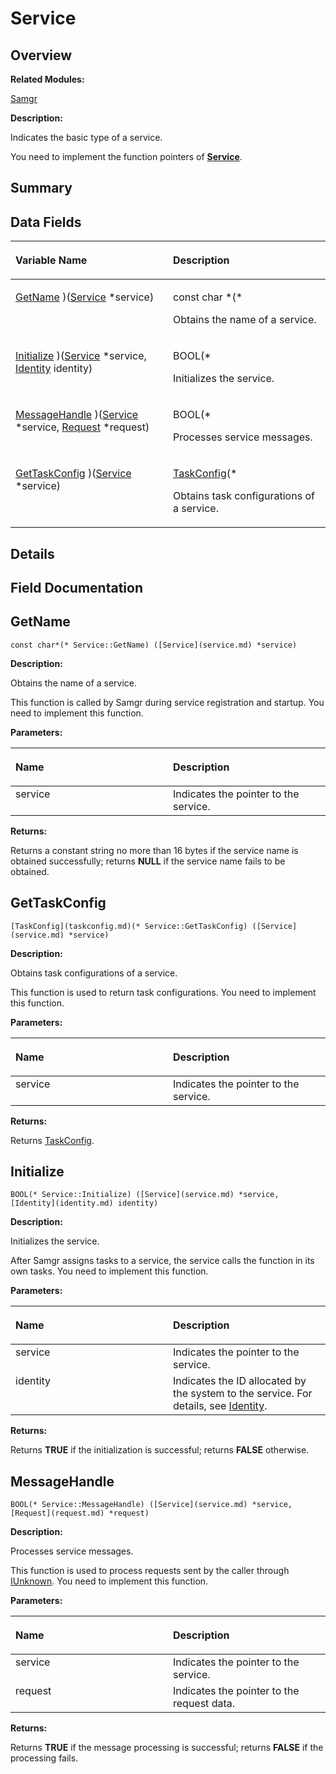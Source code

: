 # Service<a name="EN-US_TOPIC_0000001055675026"></a>

## **Overview**<a name="section409198877191902"></a>

**Related Modules:**

[Samgr](samgr.md)

**Description:**

Indicates the basic type of a service. 

You need to implement the function pointers of  **[Service](service.md)**. 

## **Summary**<a name="section439584113191902"></a>

## Data Fields<a name="pub-attribs"></a>

<a name="table2142070268191902"></a>
<table><thead align="left"><tr id="row60713272191902"><th class="cellrowborder" valign="top" width="50%" id="mcps1.1.3.1.1"><p id="p1885507364191902"><a name="p1885507364191902"></a><a name="p1885507364191902"></a>Variable Name</p>
</th>
<th class="cellrowborder" valign="top" width="50%" id="mcps1.1.3.1.2"><p id="p1819630238191902"><a name="p1819630238191902"></a><a name="p1819630238191902"></a>Description</p>
</th>
</tr>
</thead>
<tbody><tr id="row1127049834191902"><td class="cellrowborder" valign="top" width="50%" headers="mcps1.1.3.1.1 "><p id="p1518556210191902"><a name="p1518556210191902"></a><a name="p1518556210191902"></a><a href="service.md#a7d6fe59023a0e6ad2ad7c625c0d117d6">GetName</a> )(<a href="service.md">Service</a> *service)</p>
</td>
<td class="cellrowborder" valign="top" width="50%" headers="mcps1.1.3.1.2 "><p id="p698842218191902"><a name="p698842218191902"></a><a name="p698842218191902"></a>const char *(* </p>
<p id="p1989507559191902"><a name="p1989507559191902"></a><a name="p1989507559191902"></a>Obtains the name of a service. </p>
</td>
</tr>
<tr id="row1947051997191902"><td class="cellrowborder" valign="top" width="50%" headers="mcps1.1.3.1.1 "><p id="p780095557191902"><a name="p780095557191902"></a><a name="p780095557191902"></a><a href="service.md#a80b0715ef9129631d5f622cb199ff8ae">Initialize</a> )(<a href="service.md">Service</a> *service, <a href="identity.md">Identity</a> identity)</p>
</td>
<td class="cellrowborder" valign="top" width="50%" headers="mcps1.1.3.1.2 "><p id="p1520955573191902"><a name="p1520955573191902"></a><a name="p1520955573191902"></a>BOOL(* </p>
<p id="p292486864191902"><a name="p292486864191902"></a><a name="p292486864191902"></a>Initializes the service. </p>
</td>
</tr>
<tr id="row1253690594191902"><td class="cellrowborder" valign="top" width="50%" headers="mcps1.1.3.1.1 "><p id="p1289134008191902"><a name="p1289134008191902"></a><a name="p1289134008191902"></a><a href="service.md#aa2b7015639906efbadd36aa87eea269b">MessageHandle</a> )(<a href="service.md">Service</a> *service, <a href="request.md">Request</a> *request)</p>
</td>
<td class="cellrowborder" valign="top" width="50%" headers="mcps1.1.3.1.2 "><p id="p1122784469191902"><a name="p1122784469191902"></a><a name="p1122784469191902"></a>BOOL(* </p>
<p id="p1876415842191902"><a name="p1876415842191902"></a><a name="p1876415842191902"></a>Processes service messages. </p>
</td>
</tr>
<tr id="row1605592521191902"><td class="cellrowborder" valign="top" width="50%" headers="mcps1.1.3.1.1 "><p id="p261288775191902"><a name="p261288775191902"></a><a name="p261288775191902"></a><a href="service.md#abc4b1868a77fafe434fe63c8a4685aeb">GetTaskConfig</a> )(<a href="service.md">Service</a> *service)</p>
</td>
<td class="cellrowborder" valign="top" width="50%" headers="mcps1.1.3.1.2 "><p id="p1373909554191902"><a name="p1373909554191902"></a><a name="p1373909554191902"></a><a href="taskconfig.md">TaskConfig</a>(* </p>
<p id="p523408060191902"><a name="p523408060191902"></a><a name="p523408060191902"></a>Obtains task configurations of a service. </p>
</td>
</tr>
</tbody>
</table>

## **Details**<a name="section273198917191902"></a>

## **Field Documentation**<a name="section1986485814191902"></a>

## GetName<a name="a7d6fe59023a0e6ad2ad7c625c0d117d6"></a>

```
const char*(* Service::GetName) ([Service](service.md) *service)
```

 **Description:**

Obtains the name of a service. 

This function is called by Samgr during service registration and startup. You need to implement this function. 

**Parameters:**

<a name="table400506977191902"></a>
<table><thead align="left"><tr id="row2057375397191902"><th class="cellrowborder" valign="top" width="50%" id="mcps1.1.3.1.1"><p id="p1406449946191902"><a name="p1406449946191902"></a><a name="p1406449946191902"></a>Name</p>
</th>
<th class="cellrowborder" valign="top" width="50%" id="mcps1.1.3.1.2"><p id="p1086582767191902"><a name="p1086582767191902"></a><a name="p1086582767191902"></a>Description</p>
</th>
</tr>
</thead>
<tbody><tr id="row1931982288191902"><td class="cellrowborder" valign="top" width="50%" headers="mcps1.1.3.1.1 ">service</td>
<td class="cellrowborder" valign="top" width="50%" headers="mcps1.1.3.1.2 ">Indicates the pointer to the service. </td>
</tr>
</tbody>
</table>

**Returns:**

Returns a constant string no more than 16 bytes if the service name is obtained successfully; returns  **NULL**  if the service name fails to be obtained. 



## GetTaskConfig<a name="abc4b1868a77fafe434fe63c8a4685aeb"></a>

```
[TaskConfig](taskconfig.md)(* Service::GetTaskConfig) ([Service](service.md) *service)
```

 **Description:**

Obtains task configurations of a service. 

This function is used to return task configurations. You need to implement this function. 

**Parameters:**

<a name="table981642248191902"></a>
<table><thead align="left"><tr id="row316063158191902"><th class="cellrowborder" valign="top" width="50%" id="mcps1.1.3.1.1"><p id="p30009119191902"><a name="p30009119191902"></a><a name="p30009119191902"></a>Name</p>
</th>
<th class="cellrowborder" valign="top" width="50%" id="mcps1.1.3.1.2"><p id="p1532921989191902"><a name="p1532921989191902"></a><a name="p1532921989191902"></a>Description</p>
</th>
</tr>
</thead>
<tbody><tr id="row1402887261191902"><td class="cellrowborder" valign="top" width="50%" headers="mcps1.1.3.1.1 ">service</td>
<td class="cellrowborder" valign="top" width="50%" headers="mcps1.1.3.1.2 ">Indicates the pointer to the service. </td>
</tr>
</tbody>
</table>

**Returns:**

Returns  [TaskConfig](taskconfig.md).



## Initialize<a name="a80b0715ef9129631d5f622cb199ff8ae"></a>

```
BOOL(* Service::Initialize) ([Service](service.md) *service, [Identity](identity.md) identity)
```

 **Description:**

Initializes the service. 

After Samgr assigns tasks to a service, the service calls the function in its own tasks. You need to implement this function. 

**Parameters:**

<a name="table1409379728191902"></a>
<table><thead align="left"><tr id="row683424521191902"><th class="cellrowborder" valign="top" width="50%" id="mcps1.1.3.1.1"><p id="p361182725191902"><a name="p361182725191902"></a><a name="p361182725191902"></a>Name</p>
</th>
<th class="cellrowborder" valign="top" width="50%" id="mcps1.1.3.1.2"><p id="p148554492191902"><a name="p148554492191902"></a><a name="p148554492191902"></a>Description</p>
</th>
</tr>
</thead>
<tbody><tr id="row100386001191902"><td class="cellrowborder" valign="top" width="50%" headers="mcps1.1.3.1.1 ">service</td>
<td class="cellrowborder" valign="top" width="50%" headers="mcps1.1.3.1.2 ">Indicates the pointer to the service. </td>
</tr>
<tr id="row1894032351191902"><td class="cellrowborder" valign="top" width="50%" headers="mcps1.1.3.1.1 ">identity</td>
<td class="cellrowborder" valign="top" width="50%" headers="mcps1.1.3.1.2 ">Indicates the ID allocated by the system to the service. For details, see <a href="identity.md">Identity</a>. </td>
</tr>
</tbody>
</table>

**Returns:**

Returns  **TRUE**  if the initialization is successful; returns  **FALSE**  otherwise. 



## MessageHandle<a name="aa2b7015639906efbadd36aa87eea269b"></a>

```
BOOL(* Service::MessageHandle) ([Service](service.md) *service, [Request](request.md) *request)
```

 **Description:**

Processes service messages. 

This function is used to process requests sent by the caller through  [IUnknown](iunknown.md). You need to implement this function. 

**Parameters:**

<a name="table1717508402191902"></a>
<table><thead align="left"><tr id="row348320836191902"><th class="cellrowborder" valign="top" width="50%" id="mcps1.1.3.1.1"><p id="p1220423646191902"><a name="p1220423646191902"></a><a name="p1220423646191902"></a>Name</p>
</th>
<th class="cellrowborder" valign="top" width="50%" id="mcps1.1.3.1.2"><p id="p1915262792191902"><a name="p1915262792191902"></a><a name="p1915262792191902"></a>Description</p>
</th>
</tr>
</thead>
<tbody><tr id="row1437435348191902"><td class="cellrowborder" valign="top" width="50%" headers="mcps1.1.3.1.1 ">service</td>
<td class="cellrowborder" valign="top" width="50%" headers="mcps1.1.3.1.2 ">Indicates the pointer to the service. </td>
</tr>
<tr id="row1412591400191902"><td class="cellrowborder" valign="top" width="50%" headers="mcps1.1.3.1.1 ">request</td>
<td class="cellrowborder" valign="top" width="50%" headers="mcps1.1.3.1.2 ">Indicates the pointer to the request data. </td>
</tr>
</tbody>
</table>

**Returns:**

Returns  **TRUE**  if the message processing is successful; returns  **FALSE**  if the processing fails. 



